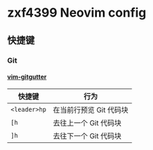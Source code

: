# zxf4399 Neovim config

## 快捷键

### Git

#### [vim-gitgutter](https://github.com/airblade/vim-gitgutter)

| 快捷键       | 行为                    |
| ------------ | ----------------------- |
| `<leader>hp` | 在当前行预览 Git 代码块 |
| `[h`         | 去往上一个 Git 代码块   |
| `]h`         | 去往下一个 Git 代码块   |
